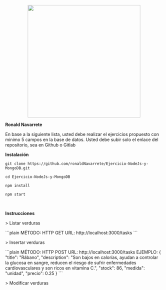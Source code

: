 <p align="center">
  <a href="http://nestjs.com/" target="blank"><img src="https://admisionuniandes.edu.ec/wp-content/uploads/2020/07/logo-azul-uniandes.png" width="360"/></a>
</p>

<p><b>Ronald Navarrete</b></p>
<p>En base a la siguiente lista, usted debe realizar el ejercicios propuesto con minimo 5 campos en la base de datos.
Usted debe subir solo el enlace del repositorio, sea en Github o Gitlab </p>

<p><b>Instalación</b></p>
<p><code>git clone https://github.com/ronaldNavarrete/Ejercicio-NodeJs-y-MongoDB.git</code></p>
<p><code>cd Ejercicio-NodeJs-y-MongoDB</code></p>
<p><code>npm install</code></p>
<p><code>npm start</code></p>

<br>
<p><b>Instrucciones</b></p>

<p>> Listar verduras</p>
```plain
MÉTODO: HTTP GET
URL: http://localhost:3000/tasks
```
<br>

<p>> Insertar verduras</p>
```plain
MÉTODO: HTTP POST
URL: http://localhost:3000/tasks
EJEMPLO:
{
    "title": "Rábano",
    "description": "Son bajos en calorías, ayudan a controlar la glucosa en sangre, reducen el riesgo de sufrir enfermedades cardiovasculares y son ricos en vitamina C.",
    "stock": 86,
    "medida": "unidad",
    "precio": 0.25
}
```
<p>> Modificar verduras</p>
